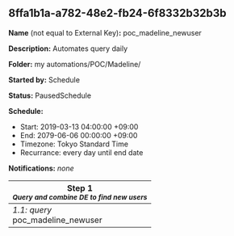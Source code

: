 ## 8ffa1b1a-a782-48e2-fb24-6f8332b32b3b

**Name** (not equal to External Key)**:** poc_madeline_newuser

**Description:** Automates query daily

**Folder:** my automations/POC/Madeline/

**Started by:** Schedule

**Status:** PausedSchedule

**Schedule:**

* Start: 2019-03-13 04:00:00 +09:00
* End: 2079-06-06 00:00:00 +09:00
* Timezone: Tokyo Standard Time
* Recurrance: every day until end date

**Notifications:** _none_


| Step 1<br>_<small>Query and combine DE to find new users</small>_ |
| --- |
| _1.1: query_<br>poc_madeline_newuser |
